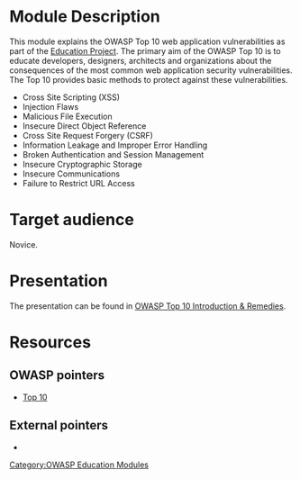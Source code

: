 # Module Description

This module explains the OWASP Top 10 web application vulnerabilities as
part of the [Education
Project](:Category:OWASP_Education_Project "wikilink"). The primary aim
of the OWASP Top 10 is to educate developers, designers, architects and
organizations about the consequences of the most common web application
security vulnerabilities. The Top 10 provides basic methods to protect
against these vulnerabilities.

  - Cross Site Scripting (XSS)
  - Injection Flaws
  - Malicious File Execution
  - Insecure Direct Object Reference
  - Cross Site Request Forgery (CSRF)
  - Information Leakage and Improper Error Handling
  - Broken Authentication and Session Management
  - Insecure Cryptographic Storage
  - Insecure Communications
  - Failure to Restrict URL Access

# Target audience

Novice.

# Presentation

The presentation can be found in [OWASP Top 10 Introduction &
Remedies](:Image:Education_Module_OWASP_Top_10_Introduction_and_Remedies.ppt "wikilink").

# Resources

## OWASP pointers

  - [Top 10](Top_10 "wikilink")

## External pointers

  -
[Category:OWASP Education
Modules](Category:OWASP_Education_Modules "wikilink")